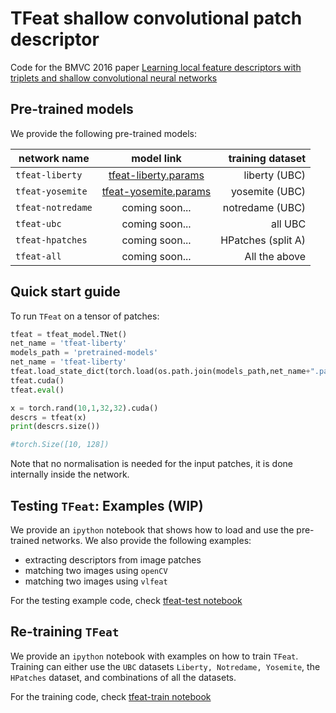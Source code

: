 # TFeat shallow convolutional patch descriptor
Code for the BMVC 2016 paper [Learning local feature descriptors with triplets and shallow convolutional neural networks](http://www.bmva.org/bmvc/2016/papers/paper119/paper119.pdf)

## Pre-trained models
We provide the following pre-trained models:

| network name      | model link                                                        | training dataset   |
| -------------     | :-------------:                                                   | -----:             |
| `tfeat-liberty`   | [tfeat-liberty.params](./pretrained-models/tfeat-liberty.params)  | liberty (UBC)      |
| `tfeat-yosemite`  | [tfeat-yosemite.params](./pretrained-models/tfeat-yosemite.params) | yosemite (UBC)     |
| `tfeat-notredame` | coming soon...                                                    | notredame (UBC)    |
| `tfeat-ubc`       | coming soon...                                                    | all UBC            |
| `tfeat-hpatches`  | coming soon...                                                    | HPatches (split A) |
| `tfeat-all`       | coming soon...                                                    | All the above      |


## Quick start guide
To run `TFeat` on a tensor of patches:

```python
tfeat = tfeat_model.TNet()
net_name = 'tfeat-liberty'
models_path = 'pretrained-models'
net_name = 'tfeat-liberty'
tfeat.load_state_dict(torch.load(os.path.join(models_path,net_name+".params")))
tfeat.cuda()
tfeat.eval()

x = torch.rand(10,1,32,32).cuda()
descrs = tfeat(x)
print(descrs.size())

#torch.Size([10, 128])
```

Note that no normalisation is needed for the input patches, 
it is done internally inside the network. 

## Testing `TFeat`: Examples (WIP)
We provide an `ipython` notebook that shows how to load and use 
the pre-trained networks. We also provide the following examples:

- extracting descriptors from image patches
- matching two images using `openCV`
- matching two images using `vlfeat`

For the testing example code, check [tfeat-test notebook](tfeat-test.ipynb)

## Re-training `TFeat`
We provide an `ipython` notebook with examples on how to train
`TFeat`.  Training can either use the `UBC` datasets `Liberty,
Notredame, Yosemite`, the `HPatches` dataset, and combinations 
of all the datasets. 

For the training code, check [tfeat-train notebook](tfeat-train.ipynb)
